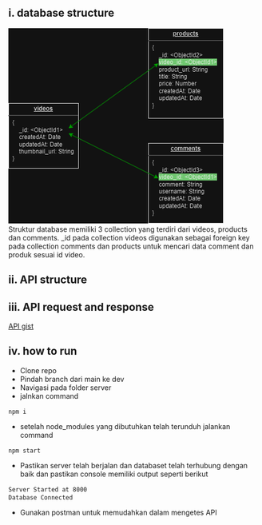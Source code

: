 ## i. database structure
![db structure](https://github.com/axlgtm/tokopedia_play/blob/f036ed533862f0a06a7567ff6b7b5b1522c1ffef/db.png) <br>
Struktur database memiliki 3 collection yang terdiri dari videos, products dan comments. _id pada collection videos digunakan sebagai foreign key pada collection comments dan products untuk mencari data comment dan produk sesuai id video.
<br>

## ii. API structure
## iii. API request and response
<a href="https://gist.github.com/axlgtm/433e5ad4eb6b3258fed8f06f7f1ca439">API gist</a>
## iv. how to run
- Clone repo
- Pindah branch dari main ke dev
- Navigasi pada folder server
- jalnkan command
```
npm i
```
- setelah node_modules yang dibutuhkan telah terunduh jalankan command
```
npm start
```
- Pastikan server telah berjalan dan databaset telah terhubung dengan baik dan pastikan console memiliki output seperti berikut
```
Server Started at 8000
Database Connected
```
- Gunakan postman untuk memudahkan dalam mengetes API
